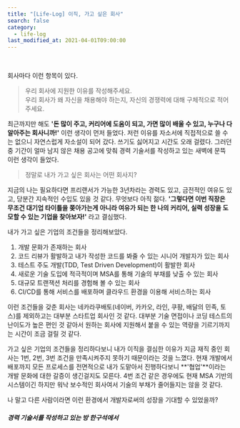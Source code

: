 ```yaml
---
title: "[Life-Log] 이직, 가고 싶은 회사"
search: false
category:
  - life-log
last_modified_at: 2021-04-01T09:00:00
---
```


<br/>

회사마다 이런 항목이 있다. 

> 우리 회사에 지원한 이유를 작성해주세요.<br/>
> 우리 회사가 왜 자신을 채용해야 하는지, 자신의 경쟁력에 대해 구체적으로 적어 주세요.

최근까지만 해도 **'돈 많이 주고, 커리어에 도움이 되고, 가면 많이 배울 수 있고, 누구나 다 알아주는 회사니까!'** 이런 생각이 먼저 들었다. 
저런 이유를 자소서에 직접적으로 쓸 수는 없으니 자연스럽게 자소설이 되어 갔다. 
쓰기도 싫어지고 시간도 오래 걸렸다. 
그러던 중 기간이 얼마 남지 않은 채용 공고에 맞춰 경력 기술서를 작성하고 있는 새벽에 문뜩 이런 생각이 들었다. 

> 정말로 내가 가고 싶은 회사는 어떤 회사지?

지금의 나는 필요하다면 프리랜서가 가능한 3년차라는 경력도 있고, 금전적인 여유도 있고, 당분간 지속적인 수입도 있을 것 같다. 
무엇보다 아직 젊다. 
**'그렇다면 이번 직장은 무조건 대기업 타이틀을 쫒아가는게 아니라 여유가 되는 한 나의 커리어, 실력 성장을 도모할 수 있는 기업을 찾아보자!'** 라고 결심했다.

내가 가고 싶은 기업의 조건들을 정리해보았다.

1. 개발 문화가 존재하는 회사
1. 코드 리뷰가 활발하고 내가 작성한 코드를 봐줄 수 있는 시니어 개발자가 있는 회사
1. 테스트 주도 개발(TDD, Test Driven Development)이 활발한 회사
1. 새로운 기술 도입에 적극적이며 MSA를 통해 기술의 부채를 낮출 수 있는 회사
1. 대규모 트랜잭션 처리를 경험해 볼 수 있는 회사
1. CI/CD를 통해 서비스를 배포하며 클라우드 환경을 이용해 서비스하는 회사

이런 조건들을 갖춘 회사는 네카라쿠배토(네이버, 카카오, 라인, 쿠팡, 배달의 민족, 토스)를 제외하고는 대부분 스타트업 회사인 것 같다. 
대부분 기술 면접이나 코딩 테스트의 난이도가 높은 편인 것 같아서 원하는 회사에 지원해서 붙을 수 있는 역량을 기르기까지는 시간이 조금 걸릴 것 같다. 

가고 싶은 기업의 조건들을 정리하다보니 내가 이직을 결심한 이유가 지금 재직 중인 회사는 1번, 2번, 3번 조건을 만족시켜주지 못하기 때문이라는 것을 느꼈다. 
현재 개발에서 배포까지 모든 프로세스를 전면적으로 내가 도맡아서 진행하다보니 **'협업'**이라는 개발 문화에 대한 갈증이 생긴걸지도 모른다. 
4번 조건 같은 경우에도 현재 MSA 기반의 시스템이긴 하지만 워낙 보수적인 회사여서 기술의 부채가 줄어들지는 않을 것 같다. 

나 말고 다른 사람이라면 이런 환경에서 개발자로써의 성장을 기대할 수 있었을까? 

##### 경력 기술서를 작성하고 있는 방 한구석에서